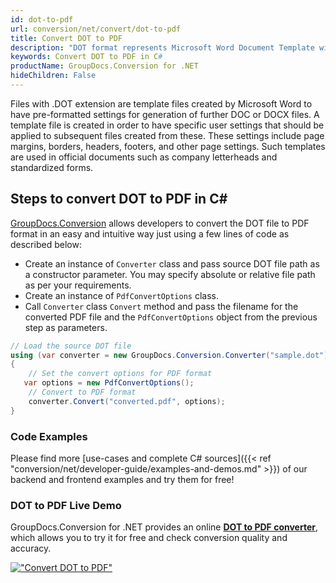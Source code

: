 ```yaml
---
id: dot-to-pdf
url: conversion/net/convert/dot-to-pdf
title: Convert DOT to PDF
description: "DOT format represents Microsoft Word Document Template with .dot extension. Learn how to convert DOT to PDF file programmatically in C# language using GroupDocs.Conversion for .NET library."
keywords: Convert DOT to PDF in C#
productName: GroupDocs.Conversion for .NET
hideChildren: False
---
```


Files with .DOT extension are template files created by Microsoft Word to have pre-formatted settings for generation of further DOC or DOCX files. A template file is created in order to have specific user settings that should be applied to subsequent files created from these. These settings include page margins, borders, headers, footers, and other page settings. Such templates are used in official documents such as company letterheads and standardized forms.

## Steps to convert DOT to PDF in C#

[GroupDocs.Conversion](https://products.groupdocs.com/conversion/net) allows developers to convert the DOT file to PDF format in an easy and intuitive way just using a few lines of code as described below:

* Create an instance of `Converter` class and pass source DOT file path as a constructor parameter. You may specify absolute or relative file path as per your requirements. 
* Create an instance of `PdfConvertOptions` class.
* Call `Converter` class `Convert` method and pass the filename for the converted PDF file and the `PdfConvertOptions` object from the previous step as parameters.

```csharp
// Load the source DOT file
using (var converter = new GroupDocs.Conversion.Converter("sample.dot"))
{
    // Set the convert options for PDF format
   var options = new PdfConvertOptions();
    // Convert to PDF format
    converter.Convert("converted.pdf", options);
}
```

### Code Examples

Please find more [use-cases and complete C# sources]({{< ref "conversion/net/developer-guide/examples-and-demos.md" >}}) of our backend and frontend examples and try them for free!

### DOT to PDF Live Demo

GroupDocs.Conversion for .NET provides an online [**DOT to PDF converter**](https://products.groupdocs.app/conversion/dot-to-pdf), which allows you to try it for free and check conversion quality and accuracy.

[!["Convert DOT to PDF"](conversion/net/images/convert-to-pdf/convert-dot-to-pdf.png)](https://products.groupdocs.app/conversion/dot-to-pdf)